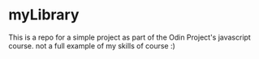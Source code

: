 # myLibrary

This is a repo for a simple project as part of the Odin Project's javascript course. not a full example of my skills of course :)